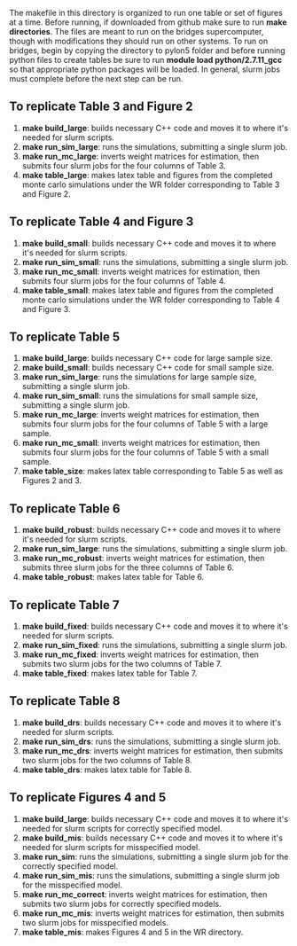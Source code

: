 The makefile in this directory is organized to run one table or set of figures at a time. Before running, if downloaded from github make sure to run **make directories**. The files are meant to run on the bridges supercomputer, though with modifications they should run on other systems. To run on bridges, begin by copying the directory to pylon5 folder and before running python files to create tables be sure to run **module load python/2.7.11_gcc** so that appropriate python packages will be loaded. In general, slurm jobs must complete before the next step can be run.

## To replicate Table 3 and Figure 2
1. **make build_large**: builds necessary C++ code and moves it to where it's needed for slurm scripts.
2. **make run_sim_large**: runs the simulations, submitting a single slurm job.
3. **make run_mc_large**: inverts weight matrices for estimation, then submits four slurm jobs for the four columns of Table 3.
4. **make table_large**: makes latex table and figures from the completed monte carlo simulations under the WR folder corresponding to Table 3 and Figure 2.

## To replicate Table 4 and Figure 3
1. **make build_small**: builds necessary C++ code and moves it to where it's needed for slurm scripts.
2. **make run_sim_small**: runs the simulations, submitting a single slurm job.
3. **make run_mc_small**: inverts weight matrices for estimation, then submits four slurm jobs for the four columns of Table 4.
4. **make table_small**: makes latex table and figures from the completed monte carlo simulations under the WR folder corresponding to Table 4 and Figure 3.

## To replicate Table 5
1. **make build_large**: builds necessary C++ code for large sample size.
2. **make build_small**: builds necessary C++ code for small sample size.
3. **make run_sim_large**: runs the simulations for large sample size, submitting a single slurm job.
4. **make run_sim_small**: runs the simulations for small sample size, submitting a single slurm job.
5. **make run_mc_large**: inverts weight matrices for estimation, then submits four slurm jobs for the four columns of Table 5 with a large sample.
6. **make run_mc_small**: inverts weight matrices for estimation, then submits four slurm jobs for the four columns of Table 5 with a small sample.
7. **make table_size**: makes latex table corresponding to Table 5 as well as Figures 2 and 3.

## To replicate Table 6
1. **make build_robust**: builds necessary C++ code and moves it to where it's needed for slurm scripts.
2. **make run_sim_large**: runs the simulations, submitting a single slurm job.
3. **make run_mc_robust**: inverts weight matrices for estimation, then submits three slurm jobs for the three columns of Table 6.
4. **make table_robust**: makes latex table for Table 6.

## To replicate Table 7
1. **make build_fixed**: builds necessary C++ code and moves it to where it's needed for slurm scripts.
2. **make run_sim_fixed**: runs the simulations, submitting a single slurm job.
3. **make run_mc_fixed**: inverts weight matrices for estimation, then submits two slurm jobs for the two columns of Table 7.
4. **make table_fixed**: makes latex table for Table 7.

## To replicate Table 8
1. **make build_drs**: builds necessary C++ code and moves it to where it's needed for slurm scripts.
2. **make run_sim_drs**: runs the simulations, submitting a single slurm job.
3. **make run_mc_drs**: inverts weight matrices for estimation, then submits two slurm jobs for the two columns of Table 8.
4. **make table_drs**: makes latex table for Table 8.

## To replicate Figures 4 and 5
1. **make build_large**: builds necessary C++ code and moves it to where it's needed for slurm scripts for correctly specified model.
2. **make build_mis**: builds necessary C++ code and moves it to where it's needed for slurm scripts for misspecified model.
3. **make run_sim**: runs the simulations, submitting a single slurm job for the correctly specified model.
4. **make run_sim_mis**: runs the simulations, submitting a single slurm job for the misspecified model.
5. **make run_mc_correct**: inverts weight matrices for estimation, then submits two slurm jobs for correctly specified models.
6. **make run_mc_mis**: inverts weight matrices for estimation, then submits two slurm jobs for misspecified models.
7. **make table_mis**: makes Figures 4 and 5 in the WR directory.
